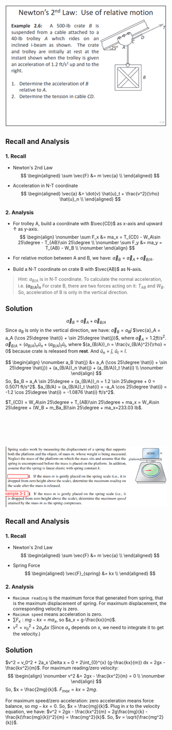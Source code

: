![](https://github.com/leishi23/Dynamics_TA/blob/main/Discussion_3_1_Sol/Screenshot%20from%202023-09-28%2017-24-09.png?raw=true)

## Recall and Analysis
### 1. Recall
- Newton's 2nd Law
$$
\begin{aligned}
\sum \vec{F} &= m \vec{a} \\
\end{aligned}
$$

- Acceleration in N-T coordinate
$$
\begin{aligned}
\vec{a} &= \dot{v} \hat{u}_t + \frac{v^2}{\rho} \hat{u}_n \\
\end{aligned}
$$

### 2. Analysis
- For trolley A, build a coordinate with $\vec{CD}$ as x-axis and upward $\uparrow$ as y-axis.
$$
\begin{align} \nonumber
\sum F_x &= ma_x = T_{CD} - W_A\sin 25\degree - T_{AB}\sin 25\degree \\ \nonumber
\sum F_y &= ma_y = T_{AB} - W_B  \\ \nonumber
\end{align}
$$

- For relative motion between A and B, we have: $\vec{a}_{B} = \vec{a}_{A} + \vec{a}_{B/A}$. 
- Build a N-T coordinate on crate B with $\vec{AB}$ as N-axis.

> Hint: 
> $a_{B/A}$ is in N-T coordinate. To calculate the normal acceleration, i.e. **$(a_{B/A})_n$**
> For crate B, there are two forces acting on it: $T_{AB}$ and $W_B$. So, acceleration of B is only in the vertical direction.


## Solution
$$\vec{a}_B = \vec{a}_A + \vec{a}_{B/A}$$
Since $a_B$ is only in the vertical direction, we have: $\vec{a}_B = a_B \hat{j}$
$\vec{a}_A = a_A (\cos 25\degree \hat{i} + \sin 25\degree \hat{j})$, where $\vec{a}_A = 1.2 ft/s^2$.
$\vec{a}_{B/A} = (a_{B/A})_n \hat{u}_n + (a_{B/A})_t \hat{u}_t$, where $(a_{B/A})_n = \frac{v_{B/A}^2}{\rho} = 0$ because crate is released from **rest**. And $\hat{u}_n = \hat{j}$, $\hat{u}_t = \hat{i}$.

$$
\begin{align} \nonumber
a_B \hat{j} &= a_A (\cos 25\degree \hat{i} + \sin 25\degree \hat{j}) + (a_{B/A})_n \hat{j} + (a_{B/A})_t \hat{i} \\ \nonumber
\end{align}
$$
So, $a_B = a_A \sin 25\degree + (a_{B/A})_n = 1.2 \sin 25\degree + 0 = 0.5071 ft/s^2$. 
$a_{B/A} = (a_{B/A})_t \hat{i} = -a_A \cos 25\degree \hat{i} = -1.2 \cos 25\degree \hat{i} = -1.0876 \hat{i} ft/s^2$.

$T_{CD} = W_A\sin 25\degree + T_{AB}\sin 25\degree + ma_x = W_A\sin 25\degree + (W_B + m_Ba_B)\sin 25\degree + ma_x=233.03 lb$.

<br>
<br>
<br>
<br>
<br>

![](https://github.com/leishi23/Dynamics_TA/blob/main/Discussion_3_1_Sol/Screenshot%20from%202023-09-28%2017-24-25.png?raw=true)

## Recall and Analysis
### 1. Recall
- Newton's 2nd Law
$$
\begin{aligned}
\sum \vec{F} &= m \vec{a} \\
\end{aligned}
$$

- Spring Force
$$
\begin{aligned}
\vec{F}_{spring} &= kx \\
\end{aligned}
$$

### 2. Analysis
- `Maximum reading` is the maximum force that generated from spring, that is the maximum displacement of spring. For maximum displacement, the corresponding velocity is zero.
- `Maximum speed` means acceleration is zero. 
- $\sum F_x: mg-kx = ma_x$, so $a_x = g-\frac{kx}{m}$.
- $v^2 = v_0^2 + 2a_x \Delta x$ (Since $a_x$ depends on x, we need to integrate it to get the velocity.)

## Solution
$v^2 = v_0^2 + 2a_x \Delta x = 0 + 2\int_{0}^{x} (g-\frac{kx}{m}) dx = 2gx - \frac{kx^2}{m}$.
For maximum reading/zero velocity:
$$
\begin{align} \nonumber
v^2 &= 2gx - \frac{kx^2}{m} = 0 \\ \nonumber
\end{align}
$$
So, $x = \frac{2mg}{k}$. $F_{max} = kx = 2mg$.

For maximum speed/zero acceleration:
zero acceleration means force balance, so $mg-kx = 0$. So, $x = \frac{mg}{k}$. 
Plug in $x$ to the velocity equation, we have: $v^2 = 2gx - \frac{kx^2}{m} = 2g\frac{mg}{k} - \frac{k(\frac{mg}{k})^2}{m} = \frac{mg^2}{k}$. So, $v = \sqrt{\frac{mg^2}{k}}$.

